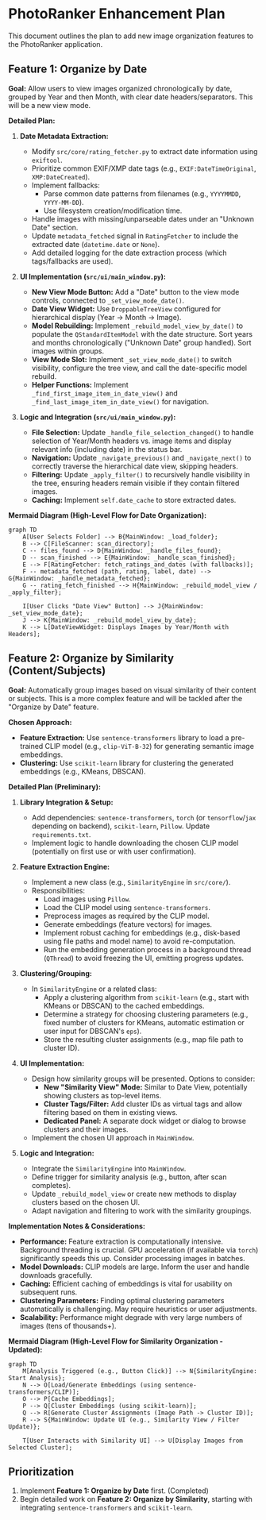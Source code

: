 # PhotoRanker Enhancement Plan

This document outlines the plan to add new image organization features to the PhotoRanker application.

## Feature 1: Organize by Date

**Goal:** Allow users to view images organized chronologically by date, grouped by Year and then Month, with clear date headers/separators. This will be a new view mode.

**Detailed Plan:**

1.  **Date Metadata Extraction:**
    *   Modify `src/core/rating_fetcher.py` to extract date information using `exiftool`.
    *   Prioritize common EXIF/XMP date tags (e.g., `EXIF:DateTimeOriginal`, `XMP:DateCreated`).
    *   Implement fallbacks:
        *   Parse common date patterns from filenames (e.g., `YYYYMMDD`, `YYYY-MM-DD`).
        *   Use filesystem creation/modification time.
    *   Handle images with missing/unparseable dates under an "Unknown Date" section.
    *   Update `metadata_fetched` signal in `RatingFetcher` to include the extracted date (`datetime.date` or `None`).
    *   Add detailed logging for the date extraction process (which tags/fallbacks are used).

2.  **UI Implementation (`src/ui/main_window.py`):**
    *   **New View Mode Button:** Add a "Date" button to the view mode controls, connected to `_set_view_mode_date()`.
    *   **Date View Widget:** Use `DroppableTreeView` configured for hierarchical display (Year -> Month -> Image).
    *   **Model Rebuilding:** Implement `_rebuild_model_view_by_date()` to populate the `QStandardItemModel` with the date structure. Sort years and months chronologically ("Unknown Date" group handled). Sort images within groups.
    *   **View Mode Slot:** Implement `_set_view_mode_date()` to switch visibility, configure the tree view, and call the date-specific model rebuild.
    *   **Helper Functions:** Implement `_find_first_image_item_in_date_view()` and `_find_last_image_item_in_date_view()` for navigation.

3.  **Logic and Integration (`src/ui/main_window.py`):**
    *   **File Selection:** Update `_handle_file_selection_changed()` to handle selection of Year/Month headers vs. image items and display relevant info (including date) in the status bar.
    *   **Navigation:** Update `_navigate_previous()` and `_navigate_next()` to correctly traverse the hierarchical date view, skipping headers.
    *   **Filtering:** Update `_apply_filter()` to recursively handle visibility in the tree, ensuring headers remain visible if they contain filtered images.
    *   **Caching:** Implement `self.date_cache` to store extracted dates.

**Mermaid Diagram (High-Level Flow for Date Organization):**

```mermaid
graph TD
    A[User Selects Folder] --> B{MainWindow: _load_folder};
    B --> C[FileScanner: scan_directory];
    C -- files_found --> D{MainWindow: _handle_files_found};
    D -- scan_finished --> E{MainWindow: _handle_scan_finished};
    E --> F[RatingFetcher: fetch_ratings_and_dates (with fallbacks)];
    F -- metadata_fetched (path, rating, label, date) --> G{MainWindow: _handle_metadata_fetched};
    G -- rating_fetch_finished --> H{MainWindow: _rebuild_model_view / _apply_filter};

    I[User Clicks "Date View" Button] --> J{MainWindow: _set_view_mode_date};
    J --> K{MainWindow: _rebuild_model_view_by_date};
    K --> L[DateViewWidget: Displays Images by Year/Month with Headers];
```

## Feature 2: Organize by Similarity (Content/Subjects)

**Goal:** Automatically group images based on visual similarity of their content or subjects. This is a more complex feature and will be tackled after the "Organize by Date" feature.

**Chosen Approach:**

*   **Feature Extraction:** Use `sentence-transformers` library to load a pre-trained CLIP model (e.g., `clip-ViT-B-32`) for generating semantic image embeddings.
*   **Clustering:** Use `scikit-learn` library for clustering the generated embeddings (e.g., KMeans, DBSCAN).

**Detailed Plan (Preliminary):**

1.  **Library Integration & Setup:**
    *   Add dependencies: `sentence-transformers`, `torch` (or `tensorflow`/`jax` depending on backend), `scikit-learn`, `Pillow`. Update `requirements.txt`.
    *   Implement logic to handle downloading the chosen CLIP model (potentially on first use or with user confirmation).

2.  **Feature Extraction Engine:**
    *   Implement a new class (e.g., `SimilarityEngine` in `src/core/`).
    *   Responsibilities:
        *   Load images using `Pillow`.
        *   Load the CLIP model using `sentence-transformers`.
        *   Preprocess images as required by the CLIP model.
        *   Generate embeddings (feature vectors) for images.
        *   Implement robust caching for embeddings (e.g., disk-based using file paths and model name) to avoid re-computation.
        *   Run the embedding generation process in a background thread (`QThread`) to avoid freezing the UI, emitting progress updates.

3.  **Clustering/Grouping:**
    *   In `SimilarityEngine` or a related class:
        *   Apply a clustering algorithm from `scikit-learn` (e.g., start with KMeans or DBSCAN) to the cached embeddings.
        *   Determine a strategy for choosing clustering parameters (e.g., fixed number of clusters for KMeans, automatic estimation or user input for DBSCAN's `eps`).
        *   Store the resulting cluster assignments (e.g., map file path to cluster ID).

4.  **UI Implementation:**
    *   Design how similarity groups will be presented. Options to consider:
        *   **New "Similarity View" Mode:** Similar to Date View, potentially showing clusters as top-level items.
        *   **Cluster Tags/Filter:** Add cluster IDs as virtual tags and allow filtering based on them in existing views.
        *   **Dedicated Panel:** A separate dock widget or dialog to browse clusters and their images.
    *   Implement the chosen UI approach in `MainWindow`.

5.  **Logic and Integration:**
    *   Integrate the `SimilarityEngine` into `MainWindow`.
    *   Define trigger for similarity analysis (e.g., button, after scan completes).
    *   Update `_rebuild_model_view` or create new methods to display clusters based on the chosen UI.
    *   Adapt navigation and filtering to work with the similarity groupings.

**Implementation Notes & Considerations:**

*   **Performance:** Feature extraction is computationally intensive. Background threading is crucial. GPU acceleration (if available via `torch`) significantly speeds this up. Consider processing images in batches.
*   **Model Downloads:** CLIP models are large. Inform the user and handle downloads gracefully.
*   **Caching:** Efficient caching of embeddings is vital for usability on subsequent runs.
*   **Clustering Parameters:** Finding optimal clustering parameters automatically is challenging. May require heuristics or user adjustments.
*   **Scalability:** Performance might degrade with very large numbers of images (tens of thousands+).

**Mermaid Diagram (High-Level Flow for Similarity Organization - Updated):**

```mermaid
graph TD
    M[Analysis Triggered (e.g., Button Click)] --> N{SimilarityEngine: Start Analysis};
    N --> O[Load/Generate Embeddings (using sentence-transformers/CLIP)];
    O --> P[Cache Embeddings];
    P --> Q[Cluster Embeddings (using scikit-learn)];
    Q --> R[Generate Cluster Assignments (Image Path -> Cluster ID)];
    R --> S{MainWindow: Update UI (e.g., Similarity View / Filter Update)};

    T[User Interacts with Similarity UI] --> U[Display Images from Selected Cluster];
```

## Prioritization

1.  Implement **Feature 1: Organize by Date** first. (Completed)
2.  Begin detailed work on **Feature 2: Organize by Similarity**, starting with integrating `sentence-transformers` and `scikit-learn`.